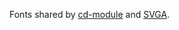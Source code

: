 Fonts shared by [cd-module](https://www.github.com/cdig/cd-module) and [SVGA](https://www.github.com/cdig/svga).
